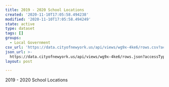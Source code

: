 ```yaml
---
title: 2019 - 2020 School Locations
created: '2020-11-10T17:05:58.494238'
modified: '2020-11-10T17:05:58.494249'
state: active
type: dataset
tags: []
groups:
  - Local Government
csv_url: 'https://data.cityofnewyork.us/api/views/wg9x-4ke6/rows.csv?accessType=DOWNLOAD'
json_url: >-
  https://data.cityofnewyork.us/api/views/wg9x-4ke6/rows.json?accessType=DOWNLOAD
layout: post

---
```

2019 - 2020 School Locations
